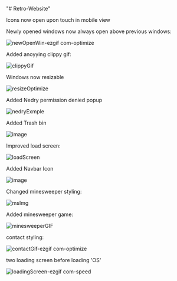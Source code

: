 "# Retro-Website"

Icons now open upon touch in mobile view

Newly opened windows now always open above previous windows:

![newOpenWin-ezgif com-optimize](https://github.com/user-attachments/assets/65c0612f-2b61-4dfd-91f5-fdaf8150ea03)

Added anoyying clippy gif:

![clippyGif](https://github.com/user-attachments/assets/7b778e8c-e38b-4d28-9256-caef1a1ecca4)

Windows now resizable

![resizeOptimize](https://github.com/user-attachments/assets/98f47c17-f208-4573-9ff7-e535988caa8a)

Added Nedry permission denied popup

![nedryExmple](https://github.com/user-attachments/assets/e6d59c31-27f0-4e1a-86e9-6578534e4b1c)

Added Trash bin

![image](https://github.com/user-attachments/assets/244fb7bf-20ec-470a-a0f7-cf2fd6eba3a0)

Improved load screen:

![loadScreen](https://github.com/user-attachments/assets/b095f49e-1ad0-49f0-99b3-9aab07600011)

Added Navbar Icon

![image](https://github.com/user-attachments/assets/34400ee1-4494-481f-a8d1-61f35b15980a)

Changed minesweeper styling:

![msImg](https://github.com/user-attachments/assets/532fbb34-b0ea-474f-b9ef-749f92cf1216)

Added minesweeper game:

![minesweeperGIF](https://github.com/user-attachments/assets/aa7ba41e-ebec-4077-a316-43cfcd7d1bf2)

contact styling:

![contactGif-ezgif com-optimize](https://github.com/user-attachments/assets/f6d02911-1cd1-4515-ab5e-1f35b4fbc6d4)

two loading screen before loading 'OS'

![loadingScreen-ezgif com-speed](https://github.com/user-attachments/assets/1971950d-f8c4-4da6-b97b-8145be987353)


